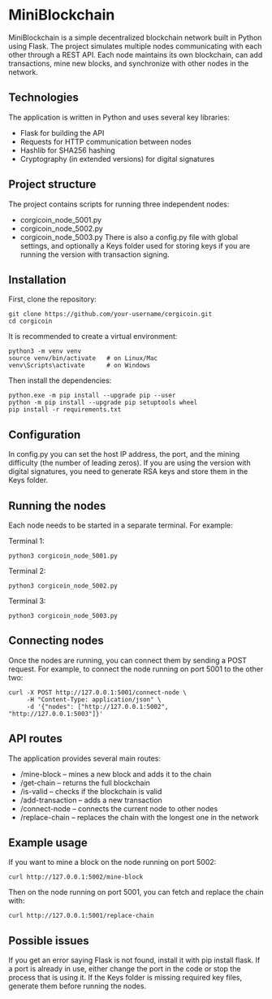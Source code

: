 # MiniBlockchain

MiniBlockchain is a simple decentralized blockchain network built in Python using Flask.
The project simulates multiple nodes communicating with each other through a REST API. Each node maintains its own blockchain, can add transactions, mine new blocks, and synchronize with other nodes in the network.

## Technologies
The application is written in Python and uses several key libraries:
- Flask for building the API
- Requests for HTTP communication between nodes
- Hashlib for SHA256 hashing
- Cryptography (in extended versions) for digital signatures

## Project structure
The project contains scripts for running three independent nodes:
- corgicoin_node_5001.py
- corgicoin_node_5002.py
- corgicoin_node_5003.py
There is also a config.py file with global settings, and optionally a Keys folder used for storing keys if you are running the version with transaction signing.

## Installation
First, clone the repository:
```
git clone https://github.com/your-username/corgicoin.git
cd corgicoin
```
It is recommended to create a virtual environment:
```
python3 -m venv venv
source venv/bin/activate   # on Linux/Mac
venv\Scripts\activate      # on Windows
```
Then install the dependencies:
```
python.exe -m pip install --upgrade pip --user
python -m pip install --upgrade pip setuptools wheel
pip install -r requirements.txt
```

## Configuration
In config.py you can set the host IP address, the port, and the mining difficulty (the number of leading zeros).
If you are using the version with digital signatures, you need to generate RSA keys and store them in the Keys folder.

## Running the nodes
Each node needs to be started in a separate terminal. For example:</br>

Terminal 1:
```
python3 corgicoin_node_5001.py
```
Terminal 2:
```
python3 corgicoin_node_5002.py
```
Terminal 3:
```
python3 corgicoin_node_5003.py
```
## Connecting nodes
Once the nodes are running, you can connect them by sending a POST request. For example, to connect the node running on port 5001 to the other two:
```
curl -X POST http://127.0.0.1:5001/connect-node \
     -H "Content-Type: application/json" \
     -d '{"nodes": ["http://127.0.0.1:5002", "http://127.0.0.1:5003"]}'
```
## API routes
The application provides several main routes:
- /mine-block – mines a new block and adds it to the chain
- /get-chain – returns the full blockchain
- /is-valid – checks if the blockchain is valid
- /add-transaction – adds a new transaction
- /connect-node – connects the current node to other nodes
- /replace-chain – replaces the chain with the longest one in the network

## Example usage
If you want to mine a block on the node running on port 5002:
```
curl http://127.0.0.1:5002/mine-block
```
Then on the node running on port 5001, you can fetch and replace the chain with:
```
curl http://127.0.0.1:5001/replace-chain
```

## Possible issues
If you get an error saying Flask is not found, install it with pip install flask.
If a port is already in use, either change the port in the code or stop the process that is using it.
If the Keys folder is missing required key files, generate them before running the nodes.
